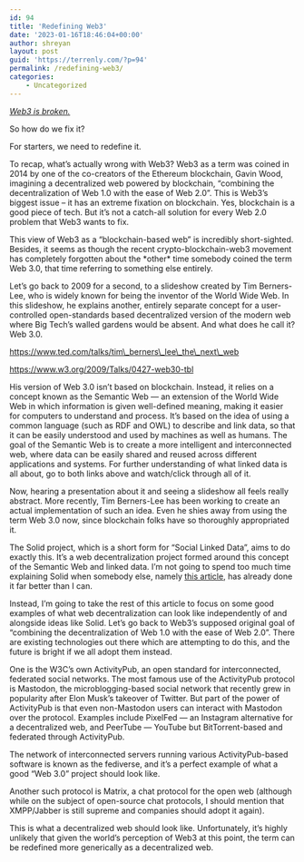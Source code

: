 ```yaml
---
id: 94
title: 'Redefining Web3'
date: '2023-01-16T18:46:04+00:00'
author: shreyan
layout: post
guid: 'https://terrenly.com/?p=94'
permalink: /redefining-web3/
categories:
    - Uncategorized
---
```


[*Web3 is broken.*](https://terrenly.com/2023/01/14/web3-is-broken/)

So how do we fix it?

For starters, we need to redefine it.

To recap, what’s actually wrong with Web3? Web3 as a term was coined in 2014 by one of the co-creators of the Ethereum blockchain, Gavin Wood, imagining a decentralized web powered by blockchain, “combining the decentralization of Web 1.0 with the ease of Web 2.0”. This is Web3’s biggest issue – it has an extreme fixation on blockchain. Yes, blockchain is a good piece of tech. But it’s not a catch-all solution for every Web 2.0 problem that Web3 wants to fix.

This view of Web3 as a “blockchain-based web” is incredibly short-sighted. Besides, it seems as though the recent crypto-blockchain-web3 movement has completely forgotten about the \*other\* time somebody coined the term Web 3.0, that time referring to something else entirely.

Let’s go back to 2009 for a second, to a slideshow created by Tim Berners-Lee, who is widely known for being the inventor of the World Wide Web. In this slideshow, he explains another, entirely separate concept for a user-controlled open-standards based decentralized version of the modern web where Big Tech’s walled gardens would be absent. And what does he call it? Web 3.0.

https://www.ted.com/talks/tim\_berners\_lee\_the\_next\_web

https://www.w3.org/2009/Talks/0427-web30-tbl

His version of Web 3.0 isn’t based on blockchain. Instead, it relies on a concept known as the Semantic Web — an extension of the World Wide Web in which information is given well-defined meaning, making it easier for computers to understand and process. It’s based on the idea of using a common language (such as RDF and OWL) to describe and link data, so that it can be easily understood and used by machines as well as humans. The goal of the Semantic Web is to create a more intelligent and interconnected web, where data can be easily shared and reused across different applications and systems. For further understanding of what linked data is all about, go to both links above and watch/click through all of it.

Now, hearing a presentation about it and seeing a slideshow all feels really abstract. More recently, Tim Berners-Lee has been working to create an actual implementation of such an idea. Even he shies away from using the term Web 3.0 now, since blockchain folks have so thoroughly appropriated it.

The Solid project, which is a short form for “Social Linked Data”, aims to do exactly this. It’s a web decentralization project formed around this concept of the Semantic Web and linked data. I’m not going to spend too much time explaining Solid when somebody else, namely [this article](https://www.fastcompany.com/90807852/tim-berners-lee-inrupt-solid-pods), has already done it far better than I can.

Instead, I’m going to take the rest of this article to focus on some good examples of what web decentralization can look like independently of and alongside ideas like Solid. Let’s go back to Web3’s supposed original goal of “combining the decentralization of Web 1.0 with the ease of Web 2.0”. There are existing technologies out there which are attempting to do this, and the future is bright if we all adopt them instead.

One is the W3C’s own ActivityPub, an open standard for interconnected, federated social networks. The most famous use of the ActivityPub protocol is Mastodon, the microblogging-based social network that recently grew in popularity after Elon Musk’s takeover of Twitter. But part of the power of ActivityPub is that even non-Mastodon users can interact with Mastodon over the protocol. Examples include PixelFed — an Instagram alternative for a decentralized web, and PeerTube — YouTube but BitTorrent-based and federated through ActivityPub.

The network of interconnected servers running various ActivityPub-based software is known as the fediverse, and it’s a perfect example of what a good “Web 3.0” project should look like.

Another such protocol is Matrix, a chat protocol for the open web (although while on the subject of open-source chat protocols, I should mention that XMPP/Jabber is still supreme and companies should adopt it again).

This is what a decentralized web should look like. Unfortunately, it’s highly unlikely that given the world’s perception of Web3 at this point, the term can be redefined more generically as a decentralized web.